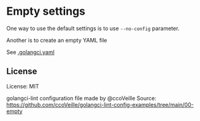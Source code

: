 # Empty settings

One way to use the default settings is to use `--no-config` parameter.

Another is to create an empty YAML file

See [.golangci.yaml](.golangci.yaml)

## License

License: MIT

golangci-lint configuration file made by @ccoVeille
Source: https://github.com/ccoVeille/golangci-lint-config-examples/tree/main/00-empty

